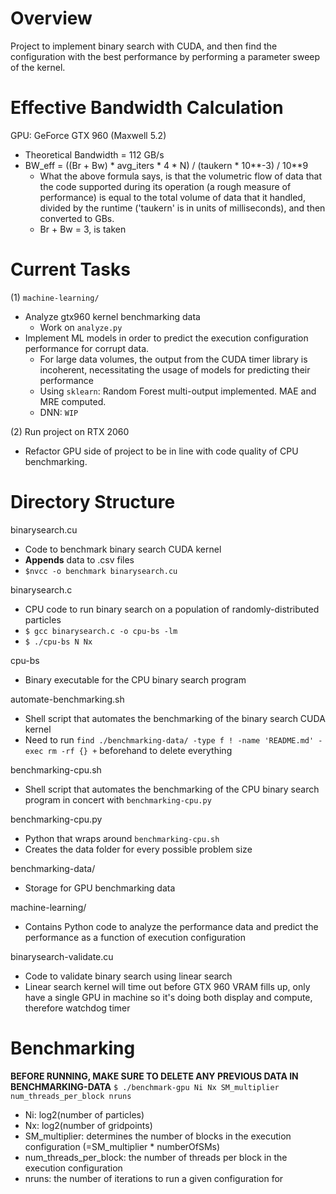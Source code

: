 # Overview
Project to implement binary search with CUDA, and then find the configuration with the best performance by performing a parameter sweep of the kernel. 

# Effective Bandwidth Calculation
GPU: GeForce GTX 960 (Maxwell 5.2)
- Theoretical Bandwidth = 112 GB/s
- BW_eff = ((Br + Bw) * avg_iters * 4 * N) / (taukern * 10**-3) / 10**9
    - What the above formula says, is that the volumetric flow of data that the code supported during its operation (a rough measure of performance)
    is equal to the total volume of data that it handled, divided by the runtime ('taukern' is in units of milliseconds), and then converted to GBs.
    - Br + Bw = 3, is taken

# Current Tasks
(1) `machine-learning/`
- Analyze gtx960 kernel benchmarking data
    - Work on `analyze.py`
- Implement ML models  in order to predict the execution configuration performance for corrupt data.
    - For large data volumes, the output from the CUDA timer library is incoherent, necessitating the usage of models for predicting their performance 
    - Using `sklearn`: Random Forest multi-output implemented. MAE and MRE computed.
    - DNN: `WIP`

(2) Run project on RTX 2060
- Refactor GPU side of project to be in line with code quality of CPU benchmarking. 

# Directory Structure
binarysearch.cu
- Code to benchmark binary search CUDA kernel
- **Appends** data to .csv files
- `$nvcc -o benchmark binarysearch.cu`

binarysearch.c
- CPU code to run binary search on a population of randomly-distributed particles
- `$ gcc binarysearch.c -o cpu-bs -lm`
- `$ ./cpu-bs N Nx`

cpu-bs
- Binary executable for the CPU binary search program

automate-benchmarking.sh
- Shell script that automates the benchmarking of the binary search CUDA kernel
- Need to run `find ./benchmarking-data/ -type f ! -name 'README.md' -exec rm -rf {} +` beforehand to delete everything 

benchmarking-cpu.sh
- Shell script that automates the benchmarking of the CPU binary search program in concert with `benchmarking-cpu.py`

benchmarking-cpu.py
- Python that wraps around `benchmarking-cpu.sh`
- Creates the data folder for every possible problem size 

benchmarking-data/
- Storage for GPU benchmarking data

machine-learning/
- Contains Python code to analyze the performance data and predict the performance as a function of execution configuration 

binarysearch-validate.cu
- Code to validate binary search using linear search
- Linear search kernel will time out before GTX 960 VRAM fills up, only have a single GPU in machine so it's doing both display and compute, therefore watchdog timer

# Benchmarking
**BEFORE RUNNING, MAKE SURE TO DELETE ANY PREVIOUS DATA IN BENCHMARKING-DATA**
`$ ./benchmark-gpu Ni Nx SM_multiplier num_threads_per_block nruns`
- Ni: log2(number of particles)
- Nx: log2(number of gridpoints)
- SM_multiplier: determines the number of blocks in the execution configuration (=SM_multiplier * numberOfSMs)
- num_threads_per_block: the number of threads per block in the execution configuration
- nruns: the number of iterations to run a given configuration for
